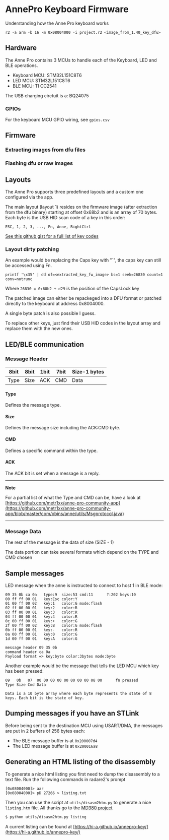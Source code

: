 # AnnePro Keyboard Firmware
Understanding how the Anne Pro keyboard works

```shell
r2 -a arm -b 16 -m 0x08004000 -i project.r2 <image_from_1.40_key_dfu>
```

## Hardware

The Anne Pro contains 3 MCUs to handle each of the Keyboard, LED and BLE operations.

- Keyboard MCU: STM32L151C8T6
- LED      MCU: STM32L151C8T6
- BLE      MCU: TI CC2541

The USB charging circtuit is a: BQ24075

### GPIOs
For the keyboard MCU GPIO wiring, see `gpios.csv`

## Firmware

### Extracting images from dfu files

### Flashing dfu or raw images


## Layouts

The Anne Pro supports three predefined layouts and a custom one configured via the app.

The main layout (layout 1) resides on the firmware image (after extraction from the dfu binary) starting at offset 0x68b2 and is an array of 70 bytes.
Each byte is the USB HID scan code of a key in this order:

`ESC, 1, 2, 3, ..., Fn, Anne, RightCtrl`

[See this github gist for a full list of key codes](https://gist.github.com/MightyPork/6da26e382a7ad91b5496ee55fdc73db2)

### Layout dirty patching

An example would be replacing the Caps key with "`", the caps key can still be accessed using Fn.

```shell
printf '\x35' | dd of=<extracted_key_fw_image> bs=1 seek=26830 count=1 conv=notrunc
```
Where `26830 = 0x68b2 + d29` is the position of the CapsLock key

The patched image can either be repackeged into a DFU format or patched directly to the keyboard at address 0x8004000.

A single byte patch is also possible I guess.

To replace other keys, just find their USB HID codes in the layout array and replace them with the new ones.

## LED/BLE communication 

### Message Header

| 8bit | 8bit | 1bit | 7bit | Size-1 bytes |
|:----:|------|------|------|------|
| Type | Size | ACK  | CMD  | Data |

#### Type

Defines the message type.

#### Size

Defines the message size including the ACK:CMD byte.

#### CMD

Defines a specific command within the type.

#### ACK

The ACK bit is set when a message is a reply.

---
**Note**

For a partial list of what the Type and CMD can be, have a look at [https://github.com/metr1xx/anne-pro-community-app](https://github.com/metr1xx/anne-pro-community-app/blob/master/com/obins/anne/utils/Msgprotocol.java)

---

### Message Data

The rest of the message is the data of size (SIZE - 1)

The data portion can take several formats which depend on the TYPE and CMD chosen

## Sample messages

LED message when the anne is instructed to connect to host 1 in BLE mode:

```
09 35 0b ca 0a   type:9  size:53 cmd:11      ?:202 keys:10
00 ff ff 00 01   key:Esc color:Y
01 00 ff 00 02   key:1   color:G mode:flash
02 ff 00 00 01   key:2   color:R
03 ff 00 00 01   key:3   color:R
04 ff 00 00 01   key:4   color:R
0c 00 ff 00 01   key:+   color:G
2f 00 ff 00 02   key:B   color:G mode:flash
0b ff 00 00 01   key:-   color:R
0a 00 ff 00 01   key:0   color:G
1d 00 ff 00 01   key:A   color:G 

message header 09 35 0b
command header ca 0a
Payload format => key:byte color:3bytes mode:byte
```

Another example would be the message that tells the LED MCU which key has been pressed:

```
09   0b   07  00 00 00 00 00 00 00 00 08 00      fn pressed
Type Size Cmd Data

Data is a 10 byte array where each byte represents the state of 8 keys. Each bit is the state of key.
```

## Dumping messages if you have an STLink

Before being sent to the destination MCU using USART/DMA, the messages are put in 2 buffers of 256 bytes each:
- The BLE message buffer is at `0x200007d4`
- The LED message buffer is at `0x200016a8`

## Generating an HTML listing of the disassembly

To generate a nice html listing you first need to dump the disassembly to a text file. Run the following commands in radare2's prompt

```
[0x08004000]> aar                                   
[0x08004000]> pD 27266 > listing.txt
```

Then you can use the script at `utils/disasm2htm.py` to generate a nice `listing.htm` file. All thanks go to the [MD380 project](https://github.com/travisgoodspeed/md380tools)

```sh
$ python utils/disasm2htm.py listing
```
A current listing can be found at [https://hi-a.github.io/annepro-key/](https://hi-a.github.io/annepro-key/)
